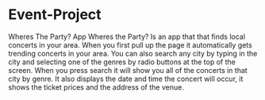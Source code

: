 # Event-Project
Wheres The Party? App
Wheres the Party? Is an app that that finds local concerts in your area. When you first pull up the page it automatically gets trending concerts in
your area. You can also search any city by typing in the city and selecting one of the genres by radio buttons at the top of the screen. When you press search it will show you all of the concerts in that city by genre. It also displays the date and time the concert will occur, it shows the ticket prices and the address of the venue.
